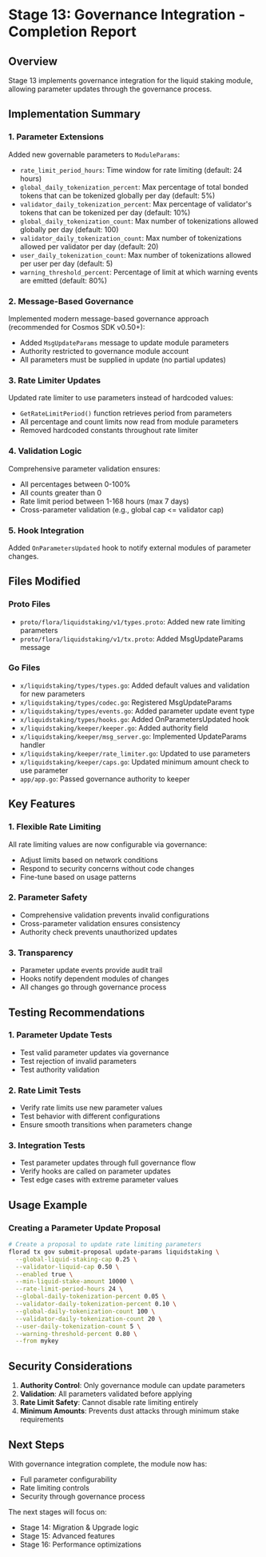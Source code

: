 # Stage 13: Governance Integration - Completion Report

## Overview
Stage 13 implements governance integration for the liquid staking module, allowing parameter updates through the governance process.

## Implementation Summary

### 1. Parameter Extensions
Added new governable parameters to `ModuleParams`:
- `rate_limit_period_hours`: Time window for rate limiting (default: 24 hours)
- `global_daily_tokenization_percent`: Max percentage of total bonded tokens that can be tokenized globally per day (default: 5%)
- `validator_daily_tokenization_percent`: Max percentage of validator's tokens that can be tokenized per day (default: 10%)
- `global_daily_tokenization_count`: Max number of tokenizations allowed globally per day (default: 100)
- `validator_daily_tokenization_count`: Max number of tokenizations allowed per validator per day (default: 20)
- `user_daily_tokenization_count`: Max number of tokenizations allowed per user per day (default: 5)
- `warning_threshold_percent`: Percentage of limit at which warning events are emitted (default: 80%)

### 2. Message-Based Governance
Implemented modern message-based governance approach (recommended for Cosmos SDK v0.50+):
- Added `MsgUpdateParams` message to update module parameters
- Authority restricted to governance module account
- All parameters must be supplied in update (no partial updates)

### 3. Rate Limiter Updates
Updated rate limiter to use parameters instead of hardcoded values:
- `GetRateLimitPeriod()` function retrieves period from parameters
- All percentage and count limits now read from module parameters
- Removed hardcoded constants throughout rate limiter

### 4. Validation Logic
Comprehensive parameter validation ensures:
- All percentages between 0-100%
- All counts greater than 0
- Rate limit period between 1-168 hours (max 7 days)
- Cross-parameter validation (e.g., global cap <= validator cap)

### 5. Hook Integration
Added `OnParametersUpdated` hook to notify external modules of parameter changes.

## Files Modified

### Proto Files
- `proto/flora/liquidstaking/v1/types.proto`: Added new rate limiting parameters
- `proto/flora/liquidstaking/v1/tx.proto`: Added MsgUpdateParams message

### Go Files
- `x/liquidstaking/types/types.go`: Added default values and validation for new parameters
- `x/liquidstaking/types/codec.go`: Registered MsgUpdateParams
- `x/liquidstaking/types/events.go`: Added parameter update event type
- `x/liquidstaking/types/hooks.go`: Added OnParametersUpdated hook
- `x/liquidstaking/keeper/keeper.go`: Added authority field
- `x/liquidstaking/keeper/msg_server.go`: Implemented UpdateParams handler
- `x/liquidstaking/keeper/rate_limiter.go`: Updated to use parameters
- `x/liquidstaking/keeper/caps.go`: Updated minimum amount check to use parameter
- `app/app.go`: Passed governance authority to keeper

## Key Features

### 1. Flexible Rate Limiting
All rate limiting values are now configurable via governance:
- Adjust limits based on network conditions
- Respond to security concerns without code changes
- Fine-tune based on usage patterns

### 2. Parameter Safety
- Comprehensive validation prevents invalid configurations
- Cross-parameter validation ensures consistency
- Authority check prevents unauthorized updates

### 3. Transparency
- Parameter update events provide audit trail
- Hooks notify dependent modules of changes
- All changes go through governance process

## Testing Recommendations

### 1. Parameter Update Tests
- Test valid parameter updates via governance
- Test rejection of invalid parameters
- Test authority validation

### 2. Rate Limit Tests
- Verify rate limits use new parameter values
- Test behavior with different configurations
- Ensure smooth transitions when parameters change

### 3. Integration Tests
- Test parameter updates through full governance flow
- Verify hooks are called on parameter updates
- Test edge cases with extreme parameter values

## Usage Example

### Creating a Parameter Update Proposal
```bash
# Create a proposal to update rate limiting parameters
florad tx gov submit-proposal update-params liquidstaking \
  --global-liquid-staking-cap 0.25 \
  --validator-liquid-cap 0.50 \
  --enabled true \
  --min-liquid-stake-amount 10000 \
  --rate-limit-period-hours 24 \
  --global-daily-tokenization-percent 0.05 \
  --validator-daily-tokenization-percent 0.10 \
  --global-daily-tokenization-count 100 \
  --validator-daily-tokenization-count 20 \
  --user-daily-tokenization-count 5 \
  --warning-threshold-percent 0.80 \
  --from mykey
```

## Security Considerations

1. **Authority Control**: Only governance module can update parameters
2. **Validation**: All parameters validated before applying
3. **Rate Limit Safety**: Cannot disable rate limiting entirely
4. **Minimum Amounts**: Prevents dust attacks through minimum stake requirements

## Next Steps

With governance integration complete, the module now has:
- Full parameter configurability
- Rate limiting controls
- Security through governance process

The next stages will focus on:
- Stage 14: Migration & Upgrade logic
- Stage 15: Advanced features
- Stage 16: Performance optimizations
